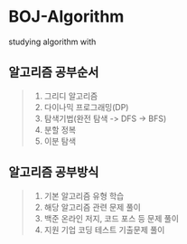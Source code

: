 # BOJ-Algorithm
studying algorithm with 

## 알고리즘 공부순서
> 1. 그리디 알고리즘 
> 2. 다이나믹 프로그래밍(DP)
> 3. 탐색기법(완전 탐색 -> DFS -> BFS)
> 4. 분할 정복
> 5. 이분 탐색

## 알고리즘 공부방식
> 1. 기본 알고리즘 유형 학습
> 2. 해당 알고리즘 관련 문제 풀이
> 3. 백준 온라인 저지, 코드 포스 등 문제 풀이
> 4. 지원 기업 코딩 테스트 기출문제 풀이
